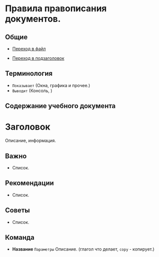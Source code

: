 # Правила правописания документов.

## Общие
* [Переход в файл]()
- [Переход в подзаголовок]()

## Терминология
- `Показывает` (Окна, графика и прочее.)
- `Выводит` (Консоль, )

## Содержание учебного документа
# Заголовок
Описание, информация.
## Важно
- Список.
## Рекомендации
- Список.
## Советы
- Список.

## Команда
- __Название__ `Параметры`
  Описание. (глагол что делает, `copy` - копирует.)
